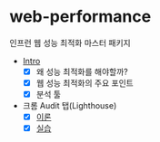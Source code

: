 # web-performance
인프런 웹 성능 최적화 마스터 패키지

- [Intro](https://github.com/twilight92/web-performance/wiki/Intro)
  - [x] 왜 성능 최적화를 해야할까?
  - [x] 웹 성능 최적화의 주요 포인트
  - [x] 분석 툴
- 크롬 Audit 탭(Lighthouse)
  - [x] [이론](https://github.com/twilight92/web-performance/wiki/02.-%ED%81%AC%EB%A1%AC-Audit-%ED%83%AD(Lighthouse)-%E2%80%90-%EC%8B%A4%EC%8A%B5)
  - [x] [실습](https://github.com/twilight92/web-performance/wiki/%ED%81%AC%EB%A1%AC-Audit-%ED%83%AD(Lighthouse)-%EC%8B%A4%EC%8A%B5)
